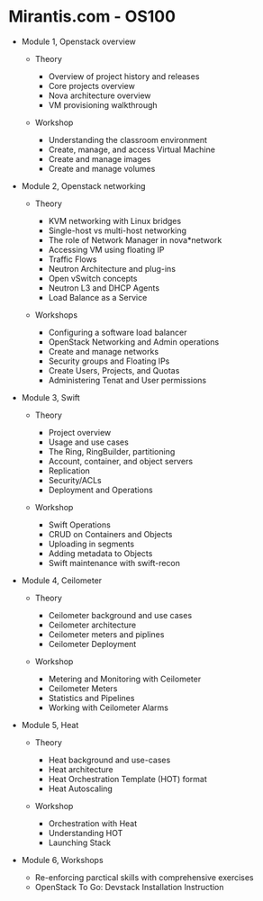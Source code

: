 # Mirantis.com - OS100

* Module 1, Openstack overview

  * Theory
    * Overview of project history and releases
    * Core projects overview
    * Nova architecture overview
    * VM provisioning walkthrough

  * Workshop
    * Understanding the classroom environment
    * Create, manage, and access Virtual Machine
    * Create and manage images
    * Create and manage volumes

* Module 2, Openstack networking

  * Theory
    * KVM networking with Linux bridges
    * Single-host vs multi-host networking
    * The role of Network Manager in nova*network
    * Accessing VM using floating IP
    * Traffic Flows
    * Neutron Architecture and plug-ins
    * Open vSwitch concepts
    * Neutron L3 and DHCP Agents
    * Load Balance as a Service

  * Workshops
    * Configuring a software load balancer
    * OpenStack Networking and Admin operations
    * Create and manage networks
    * Security groups and Floating IPs
    * Create Users, Projects, and Quotas
    * Administering Tenat and User permissions

* Module 3, Swift

  * Theory
    * Project overview
    * Usage and use cases
    * The Ring, RingBuilder, partitioning
    * Account, container, and object servers
    * Replication
    * Security/ACLs
    * Deployment and Operations

  * Workshop
    * Swift Operations
    * CRUD on Containers and Objects
    * Uploading in segments
    * Adding metadata to Objects
    * Swift maintenance with swift-recon

* Module 4, Ceilometer

  * Theory
    * Ceilometer background and use cases
    * Ceilometer architecture
    * Ceilometer meters and piplines
    * Ceilometer Deployment

  * Workshop
    * Metering and Monitoring with Ceilometer
    * Ceilometer Meters
    * Statistics and Pipelines
    * Working with Ceilometer Alarms

* Module 5, Heat

  * Theory
    * Heat background and use-cases
    * Heat architecture
    * Heat Orchestration Template (HOT) format
    * Heat Autoscaling

  * Workshop
    * Orchestration with Heat
    * Understanding HOT
    * Launching Stack

* Module 6, Workshops
  * Re-enforcing parctical skills with comprehensive exercises
  * OpenStack To Go: Devstack Installation Instruction
